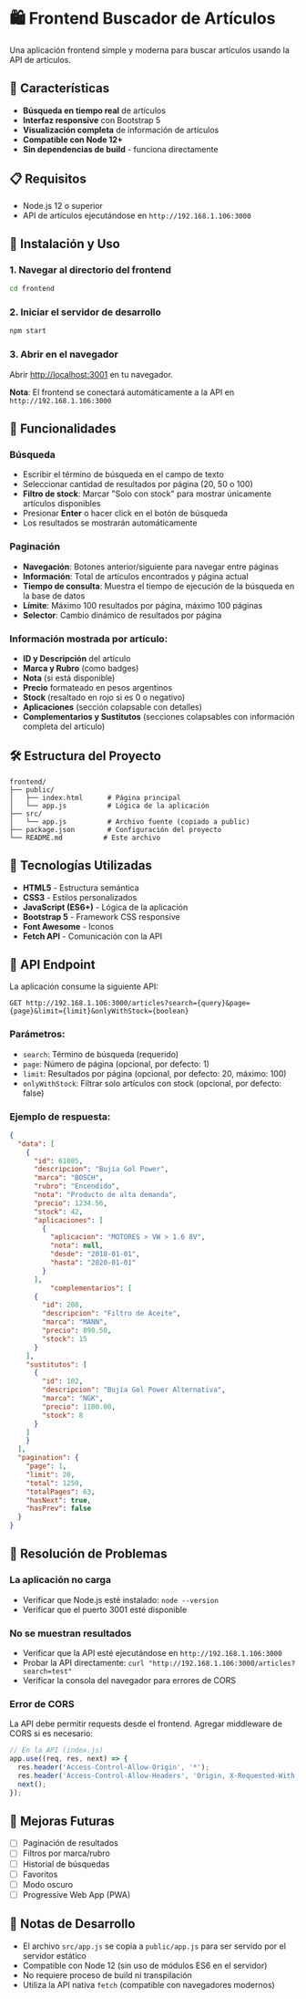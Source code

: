 # 🛍️ Frontend Buscador de Artículos

Una aplicación frontend simple y moderna para buscar artículos usando la API de artículos.

## 🚀 Características

- **Búsqueda en tiempo real** de artículos
- **Interfaz responsive** con Bootstrap 5
- **Visualización completa** de información de artículos
- **Compatible con Node 12+**
- **Sin dependencias de build** - funciona directamente

## 📋 Requisitos

- Node.js 12 o superior
- API de artículos ejecutándose en `http://192.168.1.106:3000`

## 🔧 Instalación y Uso

### 1. Navegar al directorio del frontend
```bash
cd frontend
```

### 2. Iniciar el servidor de desarrollo
```bash
npm start
```

### 3. Abrir en el navegador
Abrir [http://localhost:3001](http://localhost:3001) en tu navegador.

**Nota**: El frontend se conectará automáticamente a la API en `http://192.168.1.106:3000`

## 🎯 Funcionalidades

### Búsqueda
- Escribir el término de búsqueda en el campo de texto
- Seleccionar cantidad de resultados por página (20, 50 o 100)
- **Filtro de stock**: Marcar "Solo con stock" para mostrar únicamente artículos disponibles
- Presionar **Enter** o hacer click en el botón de búsqueda
- Los resultados se mostrarán automáticamente

### Paginación
- **Navegación**: Botones anterior/siguiente para navegar entre páginas
- **Información**: Total de artículos encontrados y página actual
- **Tiempo de consulta**: Muestra el tiempo de ejecución de la búsqueda en la base de datos
- **Límite**: Máximo 100 resultados por página, máximo 100 páginas
- **Selector**: Cambio dinámico de resultados por página

### Información mostrada por artículo:
- **ID y Descripción** del artículo
- **Marca y Rubro** (como badges)
- **Nota** (si está disponible)
- **Precio** formateado en pesos argentinos
- **Stock** (resaltado en rojo si es 0 o negativo)
- **Aplicaciones** (sección colapsable con detalles)
- **Complementarios y Sustitutos** (secciones colapsables con información completa del artículo)

## 🛠️ Estructura del Proyecto

```
frontend/
├── public/
│   ├── index.html      # Página principal
│   └── app.js          # Lógica de la aplicación
├── src/
│   └── app.js          # Archivo fuente (copiado a public)
├── package.json        # Configuración del proyecto
└── README.md          # Este archivo
```

## 🎨 Tecnologías Utilizadas

- **HTML5** - Estructura semántica
- **CSS3** - Estilos personalizados
- **JavaScript (ES6+)** - Lógica de la aplicación
- **Bootstrap 5** - Framework CSS responsive
- **Font Awesome** - Iconos
- **Fetch API** - Comunicación con la API

## 🔗 API Endpoint

La aplicación consume la siguiente API:

```
GET http://192.168.1.106:3000/articles?search={query}&page={page}&limit={limit}&onlyWithStock={boolean}
```

### Parámetros:
- `search`: Término de búsqueda (requerido)
- `page`: Número de página (opcional, por defecto: 1)
- `limit`: Resultados por página (opcional, por defecto: 20, máximo: 100)
- `onlyWithStock`: Filtrar solo artículos con stock (opcional, por defecto: false)

### Ejemplo de respuesta:
```json
{
  "data": [
    {
      "id": 61085,
      "descripcion": "Bujía Gol Power",
      "marca": "BOSCH",
      "rubro": "Encendido",
      "nota": "Producto de alta demanda",
      "precio": 1234.56,
      "stock": 42,
      "aplicaciones": [
        {
          "aplicacion": "MOTORES > VW > 1.6 8V",
          "nota": null,
          "desde": "2018-01-01",
          "hasta": "2020-01-01"
        }
      ],
          "complementarios": [
      {
        "id": 208,
        "descripcion": "Filtro de Aceite",
        "marca": "MANN",
        "precio": 890.50,
        "stock": 15
      }
    ],
    "sustitutos": [
      {
        "id": 102,
        "descripcion": "Bujía Gol Power Alternativa",
        "marca": "NGK",
        "precio": 1100.00,
        "stock": 8
      }
    ]
    }
  ],
  "pagination": {
    "page": 1,
    "limit": 20,
    "total": 1250,
    "totalPages": 63,
    "hasNext": true,
    "hasPrev": false
  }
}
```

## 🛟 Resolución de Problemas

### La aplicación no carga
- Verificar que Node.js esté instalado: `node --version`
- Verificar que el puerto 3001 esté disponible

### No se muestran resultados
- Verificar que la API esté ejecutándose en `http://192.168.1.106:3000`
- Probar la API directamente: `curl "http://192.168.1.106:3000/articles?search=test"`
- Verificar la consola del navegador para errores de CORS

### Error de CORS
La API debe permitir requests desde el frontend. Agregar middleware de CORS si es necesario:

```javascript
// En la API (index.js)
app.use((req, res, next) => {
  res.header('Access-Control-Allow-Origin', '*');
  res.header('Access-Control-Allow-Headers', 'Origin, X-Requested-With, Content-Type, Accept');
  next();
});
```

## 🚀 Mejoras Futuras

- [ ] Paginación de resultados
- [ ] Filtros por marca/rubro
- [ ] Historial de búsquedas
- [ ] Favoritos
- [ ] Modo oscuro
- [ ] Progressive Web App (PWA)

## 📝 Notas de Desarrollo

- El archivo `src/app.js` se copia a `public/app.js` para ser servido por el servidor estático
- Compatible con Node 12 (sin uso de módulos ES6 en el servidor)
- No requiere proceso de build ni transpilación
- Utiliza la API nativa `fetch` (compatible con navegadores modernos) 